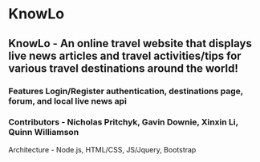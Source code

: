 # KnowLo

## KnowLo - An online travel website that displays live news articles and travel activities/tips for various travel destinations around the world!
### Features Login/Register authentication, destinations page, forum, and local live news api

### Contributors - Nicholas Pritchyk, Gavin Downie, Xinxin Li, Quinn Williamson

Architecture - Node.js, HTML/CSS, JS/Jquery, Bootstrap

